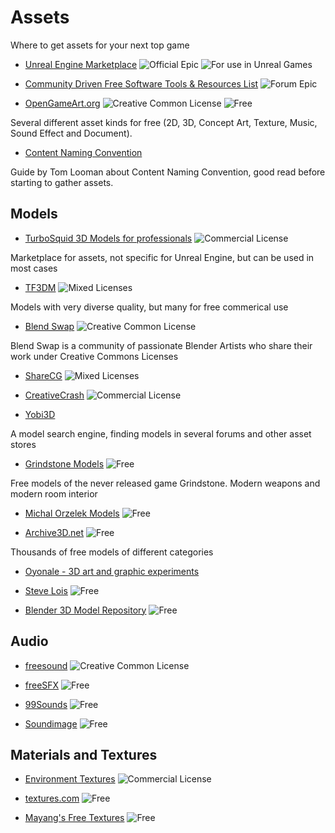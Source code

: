# Assets

Where to get assets for your next top game

+ [Unreal Engine Marketplace](https://www.unrealengine.com/marketplace) ![Official Epic](https://img.shields.io/badge/official-epic-lightgrey.svg) ![For use in Unreal Games](https://img.shields.io/badge/license-unreal-green.svg)

+ [Community Driven Free Software Tools & Resources List](https://forums.unrealengine.com/showthread.php?57471-Community-List-Free-Software-Tools-amp-Resources-List) ![Forum Epic](https://img.shields.io/badge/forum-epic-lightgrey.svg)

+ [OpenGameArt.org](http://opengameart.org/) ![Creative Common License](https://img.shields.io/badge/license-cc-yellowgreen.svg) ![Free](https://img.shields.io/badge/license-free-brightgreen.svg)

Several different asset kinds for free (2D, 3D, Concept Art, Texture, Music, Sound Effect and Document).

+ [Content Naming Convention](http://www.tomlooman.com/ue4-naming-convention/)

Guide by Tom Looman about Content Naming Convention, good read before starting to gather assets.

## Models

+ [TurboSquid 3D Models for professionals](http://www.turbosquid.com/) ![Commercial License](https://img.shields.io/badge/license-commercial-red.svg)

Marketplace for assets, not specific for Unreal Engine, but can be used in most cases

+ [TF3DM](http://tf3dm.com/) ![Mixed Licenses](https://img.shields.io/badge/license-mixed-blue.svg)

Models with very diverse quality, but many for free commerical use

+ [Blend Swap](http://www.blendswap.com/) ![Creative Common License](https://img.shields.io/badge/license-cc-yellowgreen.svg)

Blend Swap is a community of passionate Blender Artists who share their work under Creative Commons Licenses

+ [ShareCG](http://www.sharecg.com) ![Mixed Licenses](https://img.shields.io/badge/license-mixed-blue.svg)

+ [CreativeCrash](https://www.creativecrash.com) ![Commercial License](https://img.shields.io/badge/license-commercial-red.svg)

+ [Yobi3D](https://www.yobi3d.com/)

A model search engine, finding models in several forums and other asset stores

+ [Grindstone Models](https://forums.unrealengine.com/showthread.php?60784-FREE-Various-models/) ![Free](https://img.shields.io/badge/license-free-brightgreen.svg)

Free models of the never released game Grindstone. Modern weapons and modern room interior

+ [Michal Orzelek Models](http://www.michalorzelek.com/blog/category/free-content/) ![Free](https://img.shields.io/badge/license-free-brightgreen.svg)

+ [Archive3D.net](http://archive3d.net/) ![Free](https://img.shields.io/badge/license-free-brightgreen.svg)

Thousands of free models of different categories

+ [Oyonale - 3D art and graphic experiments](http://oyonale.com/modeles.php?lang=en)

+ [Steve Lois](https://stevelois.wordpress.com/ue4/ue4-resources/) ![Free](https://img.shields.io/badge/license-free-brightgreen.svg)

+ [Blender 3D Model Repository](https://www.blender-models.com) ![Free](https://img.shields.io/badge/license-free-brightgreen.svg)


## Audio

+ [freesound](https://www.freesound.org/) ![Creative Common License](https://img.shields.io/badge/license-cc-yellowgreen.svg)

+ [freeSFX](http://www.freesfx.co.uk/) ![Free](https://img.shields.io/badge/license-free-brightgreen.svg)

+ [99Sounds](http://99sounds.org/free-sound-effects/) ![Free](https://img.shields.io/badge/license-free-brightgreen.svg)

+ [Soundimage](http://soundimage.org/) ![Free](https://img.shields.io/badge/license-free-brightgreen.svg)


## Materials and Textures

+ [Environment Textures](https://www.environment-textures.com/) ![Commercial License](https://img.shields.io/badge/license-commercial-red.svg)

+ [textures.com](http://www.textures.com/) ![Free](https://img.shields.io/badge/license-free-brightgreen.svg)

+ [Mayang's Free Textures](http://mayang.com/textures/) ![Free](https://img.shields.io/badge/license-free-brightgreen.svg)

